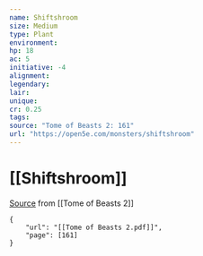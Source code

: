 ```yaml
---
name: Shiftshroom
size: Medium
type: Plant
environment: 
hp: 18
ac: 5
initiative: -4
alignment: 
legendary: 
lair: 
unique: 
cr: 0.25
tags: 
source: "Tome of Beasts 2: 161"
url: "https://open5e.com/monsters/shiftshroom"
---
```

# [[Shiftshroom]]

[Source](zotero://open-pdf/library/items/9UQIAB6R?page=161) from [[Tome of Beasts 2]]

```pdf
{
	"url": "[[Tome of Beasts 2.pdf]]",
	"page": [161]
}
```

